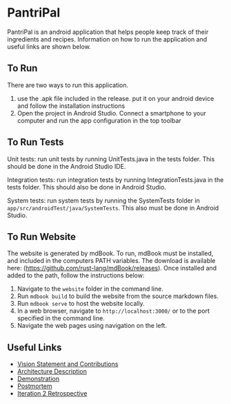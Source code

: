 # PantriPal

PantriPal is an android application that helps people keep track of their ingredients and recipes. Information on how to run the application and useful links are shown below.

## To Run

There are two ways to run this application.

1. use the .apk file included in the release. put it on your android device and follow the installation instructions
2. Open the project in Android Studio. Connect a smartphone to your computer and run the app configuration in the top toolbar

## To Run Tests

Unit tests: run unit tests by running UnitTests.java in the tests folder. This should be done in the Android Studio IDE.

Integration tests: run integration tests by running IntegrationTests.java in the tests folder. This should also be done in Android Studio.

System tests: run system tests by running the SystemTests folder in ```app/src/androidTest/java/SystemTests```. This also must be done in Android Studio.

## To Run Website

The website is generated by mdBook. To run, mdBook must be installed, and included in the computers PATH variables. The download is available here: (https://github.com/rust-lang/mdBook/releases). Once installed and added to the path, follow the instructions below:

1. Navigate to the ```website``` folder in the command line.
2. Run ```mdbook build``` to build the website from the source markdown files.
3. Run ```mdbook serve``` to host the website locally.
4. In a web browser, navigate to ```http://localhost:3000/``` or to the port specified in the command line.
5. Navigate the web pages using navigation on the left.

## Useful Links

* [Vision Statement and Contributions](./website/src/VISION.md)
* [Architecture Description](./website/src/architecture.md)
* [Demonstration](./website/src/demonstration.md)
* [Postmortem](./website/src/Postmortem.md)
* [Iteration 2 Retrospective](./website/src/RETROSPECTIVE.md)
